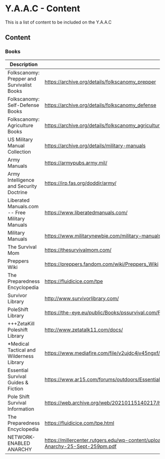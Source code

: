 <!-- ======================================== content.md Start ======================================== -->


<!-- ------------------------------ Intro Start ------------------------------ -->

# Y.A.A.C - Content

This is a list of content to be included on the Y.A.A.C

<!-- ------------------------------ Intro End ------------------------------ -->


<!-- ------------------------------ Content Start ------------------------------ -->

## Content

<!-- ++++++++++++++++++++ Books Start ++++++++++++++++++++ -->

### Books
Description|URL
---|---
Folkscanomy: Prepper and Survivalist Books | https://archive.org/details/folkscanomy_prepper
Folkscanomy: Self-Defense Books | https://archive.org/details/folkscanomy_defense
Folkscanomy: Agriculture Books | https://archive.org/details/folkscanomy_agriculture
US Military Manual Collection | https://archive.org/details/military-manuals
Army Manuals | https://armypubs.army.mil/
Army Intelligence and Security Doctrine | https://irp.fas.org/doddir/army/
Liberated Manuals.com -- Free Military Manuals | https://www.liberatedmanuals.com/
Military Manuals | https://www.militarynewbie.com/military-manuals/
The Survival Mom | https://thesurvivalmom.com/
Preppers Wiki | https://preppers.fandom.com/wiki/Preppers_Wiki
The Preparedness Encyclopedia | https://fluidicice.com/tpe
Survivor Library | http://www.survivorlibrary.com/
PoleShift Library | https://the-eye.eu/public/Books/pssurvival.com/PS/
+++ZetaKill Poleshift Library | http://www.zetatalk11.com/docs/
*Medical Tactical and Wilderness Library | https://www.mediafire.com/file/v2ujdc4jv45ngxf/Medical+Tactical+and+Wilderness+Survival+Guides.zip/file
Essential Survival Guides & Fiction | https://www.ar15.com/forums/outdoors/Essential-Survival-Guides-andamp-Fiction/20/
Pole Shift Survival Information | https://web.archive.org/web/20210115140217/https://www.ps-survival.com/
The Preparedness Encyclopedia | https://fluidicice.com/tpe.html
NETWORK-ENABLED ANARCHY | https://millercenter.rutgers.edu/wp-content/uploads/2020/11/NCRI-White-Paper-Network-Enabled-Anarchy-25-Sept-259pm.pdf

<!-- ++++++++++++++++++++ Books End ++++++++++++++++++++ -->

<!-- ------------------------------ Content End ------------------------------ -->


<!-- ------------------------------ Outro Start ------------------------------ -->

<!-- ------------------------------ Outro End ------------------------------ -->


<!-- ======================================== content.md End ======================================== -->
